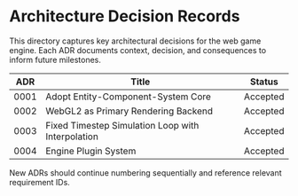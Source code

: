 # Architecture Decision Records

This directory captures key architectural decisions for the web game engine. Each ADR documents context, decision, and consequences to inform future milestones.

| ADR  | Title                                             | Status   |
| ---- | ------------------------------------------------- | -------- |
| 0001 | Adopt Entity-Component-System Core                | Accepted |
| 0002 | WebGL2 as Primary Rendering Backend               | Accepted |
| 0003 | Fixed Timestep Simulation Loop with Interpolation | Accepted |
| 0004 | Engine Plugin System                              | Accepted |

New ADRs should continue numbering sequentially and reference relevant requirement IDs.
